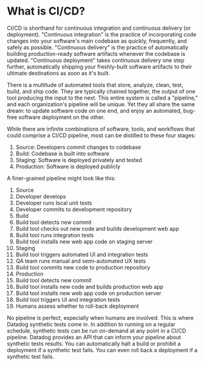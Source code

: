 What is CI/CD?
===
CI/CD is shorthand for continuous integration and continuous delivery (or deployment). "Continuous integration" is the practice of incorporating code changes into your software's main codebase as quickly, frequently, and safely as possible. "Continuous delivery" is the practice of automatically building production-ready software artifacts whenever the codebase is updated. "Continuous deployment" takes continuous delivery one step further, automatically shipping your freshly-built software artifacts to their ultimate destinations as soon as it's built.

There is a multitude of automated tools that store, analyze, clean, test, build, and ship code. They are typically chained together, the output of one tool producing the input to the next. This entire system is called a "pipeline," and each organization's pipeline will be unique. Yet they all share the same dream: to update software code on one end, and enjoy an automated, bug-free software deployment on the other.

While there are infinite combinations of software, tools, and workflows that could comprise a CI/CD pipeline, most can be distilled to these four stages:

1. Source: Developers commit changes to codebase
2. Build: Codebase is built into software
3. Staging: Software is deployed privately and tested
4. Production: Software is deployed publicly 

A finer-grained pipeline might look like this:

1. Source
  1. Developer develops
  1. Developer runs local unit tests
  1. Developer commits to development repository
1. Build
  1. Build tool detects new commit
  1. Build tool checks out new code and builds development web app
  1. Build tool runs integration tests
  1. Build tool installs new web app code on staging server
1. Staging
  1. Build tool triggers automated UI and integration tests
  1. QA team runs manual and semi-automated UX tests 
  1. Build tool commits new code to production repository
1. Production
  1. Build tool detects new commit
  1. Build tool installs new code and builds production web app
  1. Build tool installs new web app code on production server
  1. Build tool triggers UI and integration tests
  1. Humans assess whether to roll-back deployment

No pipeline is perfect, especially when humans are involved. This is where Datadog synthetic tests come in. In addition to running on a regular schedule, synthetic tests can be run on-demand at any point in a CI/CD pipeline. Datadog provides an API that can inform your pipeline about synthetic tests results. You can automatically halt a build or prohibit a deployment if a synthetic test fails. You can even roll back a deployment if a synthetic test fails.
